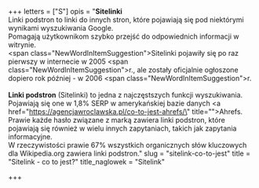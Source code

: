 +++
letters = ["S"]
opis = "<strong>Sitelinki</strong><br>Linki podstron to linki do innych stron, które pojawiają się pod niektórymi wynikami wyszukiwania Google.<br>Pomagają użytkownikom szybko przejść do odpowiednich informacji w witrynie.<br><span class=\"NewWordInItemSuggestion\">Sitelinki </span>pojawiły się po raz pierwszy w internecie w 2005 <span class=\"NewWordInItemSuggestion\">r., ale</span> zostały oficjalnie ogłoszone dopiero rok później - w 2006 <span class=\"NewWordInItemSuggestion\">r.</span><br><br><strong>Linki podstron</strong> (Sitelinki) to jedna z najczęstszych funkcji wyszukiwania.<br>Pojawiają się one w 1,8% SERP w amerykańskiej bazie danych <a href=\"https://agencjawroclawska.pl/co-to-jest-ahrefs/\" title=\"\">Ahrefs</a>.<br>Prawie każde hasło związane z marką zawiera linki podstron, które pojawiają się również w wielu innych zapytaniach, takich jak zapytania informacyjne.<br>W rzeczywistości prawie 67% wszystkich organicznych słów kluczowych dla Wikipedia.org zawiera linki podstron."
slug = "sitelink-co-to-jest"
title = "Sitelink - co to jest?"
title_naglowek = "Sitelink"

+++
